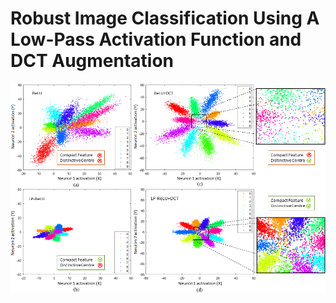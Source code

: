 # Robust Image Classification Using A Low-Pass Activation Function and DCT Augmentation
![Alt text](./Images/main_1.png?raw=true)
